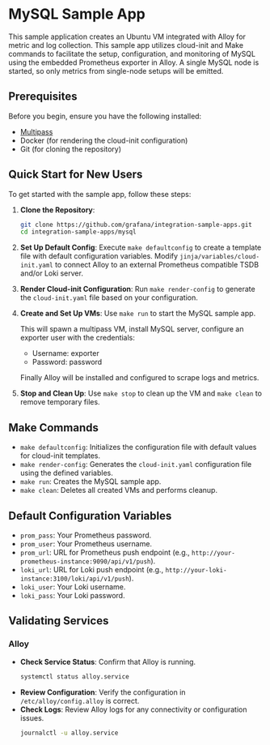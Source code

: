 # MySQL Sample App

This sample application creates an Ubuntu VM integrated with Alloy for metric and log collection. This sample app utilizes cloud-init and Make commands to facilitate the setup, configuration, and monitoring of MySQL using the embedded Prometheus exporter in Alloy. 
A single MySQL node is started, so only metrics from single-node setups will be emitted.

## Prerequisites

Before you begin, ensure you have the following installed:

- [Multipass](https://multipass.run/)
- Docker (for rendering the cloud-init configuration)
- Git (for cloning the repository)

## Quick Start for New Users

To get started with the sample app, follow these steps:

1. **Clone the Repository**: 
   ```sh
   git clone https://github.com/grafana/integration-sample-apps.git
   cd integration-sample-apps/mysql
   ```

2. **Set Up Default Config**: 
   Execute `make defaultconfig` to create a template file with default configuration variables. Modify `jinja/variables/cloud-init.yaml` to connect Alloy to an external Prometheus compatible TSDB and/or Loki server.

3. **Render Cloud-init Configuration**: 
   Run `make render-config` to generate the `cloud-init.yaml` file based on your configuration.

4. **Create and Set Up VMs**: 
   Use `make run` to start the MySQL sample app.

   This will spawn a multipass VM, install MySQL server, configure an exporter user with the credentials:
   - Username: exporter
   - Password: password

   Finally Alloy will be installed and configured to scrape logs and metrics.

6. **Stop and Clean Up**: 
   Use `make stop` to clean up the VM and `make clean` to remove temporary files.

## Make Commands

- `make defaultconfig`: Initializes the configuration file with default values for cloud-init templates.
- `make render-config`: Generates the `cloud-init.yaml` configuration file using the defined variables.
- `make run`: Creates the MySQL sample app.
- `make clean`: Deletes all created VMs and performs cleanup.

## Default Configuration Variables

- `prom_pass`: Your Prometheus password.
- `prom_user`: Your Prometheus username.
- `prom_url`: URL for Prometheus push endpoint (e.g., `http://your-prometheus-instance:9090/api/v1/push`).
- `loki_url`: URL for Loki push endpoint (e.g., `http://your-loki-instance:3100/loki/api/v1/push`).
- `loki_user`: Your Loki username.
- `loki_pass`: Your Loki password.

## Validating Services

### Alloy
- **Check Service Status**: Confirm that Alloy is running.
  ```bash
  systemctl status alloy.service
  ```
- **Review Configuration**: Verify the configuration in `/etc/alloy/config.alloy` is correct.
- **Check Logs**: Review Alloy logs for any connectivity or configuration issues.
  ```bash
  journalctl -u alloy.service
  ```
